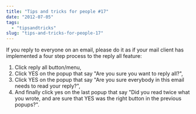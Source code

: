 ```yaml
---
title: "Tips and tricks for people #17"
date: "2012-07-05"
tags: 
  - "tipsandtricks"
slug: "tips-and-tricks-for-people-17"
---
```


If you reply to everyone on an email, please do it as if your mail client has implemented a four step process to the reply all feature:

1. Click reply all button/menu,
2. Click YES on the popup that say "Are you sure you want to reply all?",
3. Click YES on the popup that say "Are you sure everybody in this email needs to read your reply?",
4. And finally click yes on the last popup that say "Did you read twice what you wrote, and are sure that YES was the right button in the previous popups?".
